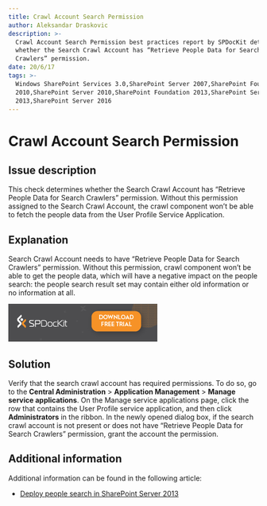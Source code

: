 ```yaml
---
title: Crawl Account Search Permission
author: Aleksandar Draskovic
description: >-
  Crawl Account Search Permission best practices report by SPDocKit determines
  whether the Search Crawl Account has “Retrieve People Data for Search
  Crawlers” permission.
date: 20/6/17
tags: >-
  Windows SharePoint Services 3.0,SharePoint Server 2007,SharePoint Foundation
  2010,SharePoint Server 2010,SharePoint Foundation 2013,SharePoint Server
  2013,SharePoint Server 2016
---
```


# Crawl Account Search Permission

## Issue description

This check determines whether the Search Crawl Account has “Retrieve People Data for Search Crawlers” permission. Without this permission assigned to the Search Crawl Account, the crawl component won’t be able to fetch the people data from the User Profile Service Application.

## Explanation

Search Crawl Account needs to have “Retrieve People Data for Search Crawlers” permission. Without this permission, crawl component won’t be able to get the people data, which will have a negative impact on the people search: the people search result set may contain either old information or no information at all.

[![Download SPDocKit](/.gitbook/assets/spdockit_download.png)](http://bit.ly/2US0Zna)

## Solution

Verify that the search crawl account has required permissions. To do so, go to the **Central Administration** &gt; **Application Management** &gt; **Manage service applications**. On the Manage service applications page, click the row that contains the User Profile service application, and then click **Administrators** in the ribbon. In the newly opened dialog box, if the search crawl account is not present or does not have “Retrieve People Data for Search Crawlers” permission, grant the account the permission.

## Additional information

Additional information can be found in the following article:

* [Deploy people search in SharePoint Server 2013](https://technet.microsoft.com/en-us/library/hh582311.aspx)

